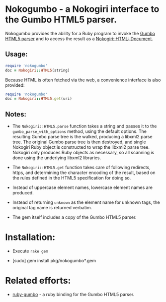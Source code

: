 Nokogumbo - a Nokogiri interface to the Gumbo HTML5 parser.
===========

Nokogumbo provides the ability for a Ruby program to invoke the 
[Gumbo HTML5 parser](https://github.com/google/gumbo-parser#readme)
and to access the result as a
[Nokogiri::HTML::Document](http://nokogiri.org/Nokogiri/HTML/Document.html).

Usage:
-----

```ruby
require 'nokogumbo'
doc = Nokogiri::HTML5(string)
```

Because HTML is often fetched via the web, a convenience interface is also
provided:

```ruby
require 'nokogumbo'
doc = Nokogiri::HTML5.get(uri)
```
Notes:
-----

* The `Nokogiri::HTML5.parse` function takes a string and passes it to the
<code>gumbo_parse_with_options</code> method, using the default options.
The resulting Gumbo parse tree is the walked, producing a libxml2 parse tree.
The original Gumbo parse tree is then destroyed, and single Nokogiri Ruby
object is constructed to wrap the libxml2 parse tree.  Nokogiri only produces
Ruby objects as necessary, so all scanning is done using the underlying
libxml2 libraries.

* The `Nokogiri::HTML5.get` function takes care of following redirects,
https, and determining the character encoding of the result, based on the
rules defined in the HTML5 specification for doing so.

* Instead of uppercase element names, lowercase element names are produced.

* Instead of returning `unknown` as the element name for unknown tags, the
original tag name is returned verbatim.

* The gem itself includes a copy of the Gumbo HTML5 parser.

Installation:
============

* Execute `rake gem`

* [sudo] gem install pkg/nokogumbo*.gem

Related efforts:
============

* [ruby-gumbo](https://github.com/galdor/ruby-gumbo#readme) - a ruby binding
for the Gumbo HTML5 parser.
